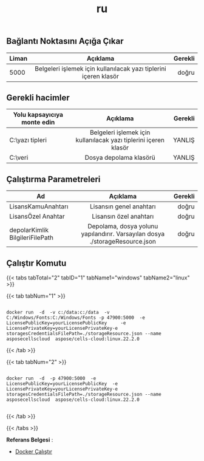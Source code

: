 ﻿---
title: ru
second_title: Aspose.Cells Cloud Documen
type: docs
url: /tr/docker/run/
description: Aspose.Cells Cloud for Docker nasıl çalıştırılır
weight: 30
---
## Bağlantı Noktasını Açığa Çıkar

Liman | Açıklama | Gerekli
---|:--:|---:
5000 | Belgeleri işlemek için kullanılacak yazı tiplerini içeren klasör | doğru


##  Gerekli hacimler ##
Yolu kapsayıcıya monte edin | Açıklama | Gerekli
---|:--:|---:
C:\yazı tipleri | Belgeleri işlemek için kullanılacak yazı tiplerini içeren klasör | YANLIŞ
C:\veri | Dosya depolama klasörü | YANLIŞ

##  Çalıştırma Parametreleri ##

Ad | Açıklama | Gerekli
---|:--:|---:
LisansKamuAnahtarı | Lisansın genel anahtarı | doğru
LisansÖzel Anahtar | Lisansın özel anahtarı | doğru
depolarKimlik BilgileriFilePath | Depolama, dosya yolunu yapılandırır. Varsayılan dosya ./storageResource.json | doğru

##  Çalıştır Komutu ##

{{< tabs tabTotal="2" tabID="1" tabName1="windows" tabName2="linux" >}}

{{< tab tabNum="1" >}}

```windows

docker run  -d  -v c:/data:c:/data  -v C:/Windows/Fonts:C:/Windows/Fonts -p 47900:5000  -e LicensePublicKey=yourLicensePublicKey	 -e LicensePrivateKey=yourLicensePrivateKey-e storagesCredentialsFilePath=./storageResource.json --name asposecellscloud  aspose/cells-cloud:linux.22.2.0

```

{{< /tab >}}

{{< tab tabNum="2" >}}

```linux

docker run  -d  -p 47900:5000  -e LicensePublicKey=yourLicensePublicKey	 -e LicensePrivateKey=yourLicensePrivateKey-e storagesCredentialsFilePath=./storageResource.json --name asposecellscloud  aspose/cells-cloud:linux.22.2.0


```

{{< /tab >}}

{{< /tabs >}}


**Referans Belgesi** : 
  - [Docker Çalıştır]( https://docs.docker.com/engine/reference/commandline/run/)